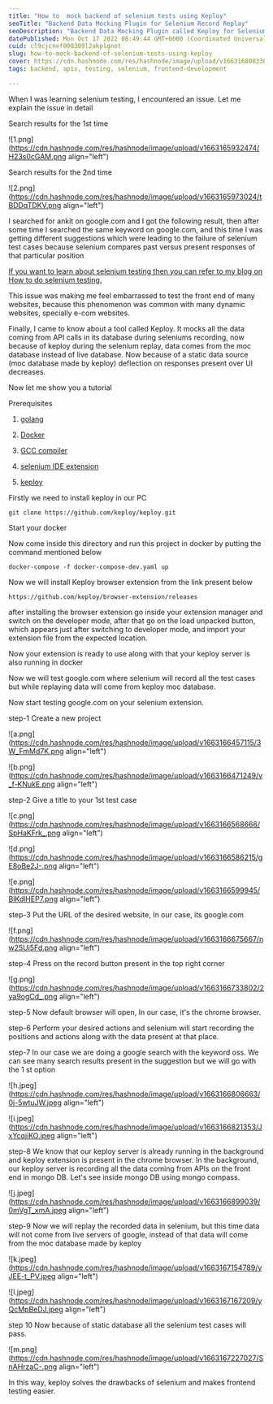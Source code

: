 ```yaml
---
title: "How to  mock backend of selenium tests using Keploy"
seoTitle: "Backend Data Mocking Plugin for Selenium Record Replay"
seoDescription: "Backend Data Mocking Plugin called Keploy for Selenium Record Replay test cases"
datePublished: Mon Oct 17 2022 08:49:44 GMT+0000 (Coordinated Universal Time)
cuid: cl9cjcnef000309l2akplgnot
slug: how-to-mock-backend-of-selenium-tests-using-keploy
cover: https://cdn.hashnode.com/res/hashnode/image/upload/v1663168083303/jkcrikkd2.png
tags: backend, apis, testing, selenium, frontend-development

---
```


When I was learning selenium testing, I encountered an issue. Let me explain the issue in detail

Search results for the 1st time


![1.png](https://cdn.hashnode.com/res/hashnode/image/upload/v1663165932474/H23s0cGAM.png align="left")

Search results for the 2nd time


![2.png](https://cdn.hashnode.com/res/hashnode/image/upload/v1663165973024/tBDDqTDKV.png align="left")


I searched for ankit on google.com and I got the following result, then after some time I searched the same keyword on google.com, and this time I was getting different suggestions which were leading to the failure of selenium test cases because selenium compares past versus present responses of that particular position

[If you want to learn about selenium testing then you can refer to my blog on How to do selenium testing.](https://hashnode.com/preview/632185485483096daa0aa670)

This issue was making me feel embarrassed to test the front end of many websites, because this phenomenon was common with many dynamic websites, specially e-com websites.

Finally, I came to know about a tool called Keploy. It mocks all the data coming from API calls in its database during seleniums recording, now because of keploy during the selenium replay, data comes from the moc database instead of live database. Now because of a static data source (moc database made by keploy) deflection on responses present over UI decreases.

Now let me show you a tutorial

Prerequisites

1. [golang](https://go.dev/dl/)

2. [Docker](https://docs.docker.com/get-docker/)

3. [GCC compiler](https://sourceforge.net/projects/tdm-gcc/)

4. [selenium IDE extension](https://chrome.google.com/webstore/detail/selenium-ide/mooikfkahbdckldjjndioackbalphokd?hl=en)

5. [keploy](https://github.com/keploy/keploy)

Firstly we need to install keploy in our PC

```
git clone https://github.com/keploy/keploy.git
```
Start your docker

Now come inside this directory and run this project in docker by putting the command mentioned below

```
docker-compose -f docker-compose-dev.yaml up
```
Now we will install Keploy browser extension from the link present below

```
https://github.com/keploy/browser-extension/releases
```
after installing the browser extension go inside your extension manager and switch on the developer mode, after that go on the load unpacked button, which appears just after switching to developer mode, and import your extension file from the expected location.

Now your extension is ready to use along with that your keploy server is also running in docker

Now we will test google.com where selenium will record all the test cases but while replaying data will come from keploy moc database.

Now start testing google.com on your selenium extension.

step-1 Create a new project

![a.png](https://cdn.hashnode.com/res/hashnode/image/upload/v1663166457115/3W_FmMd7K.png align="left")

![b.png](https://cdn.hashnode.com/res/hashnode/image/upload/v1663166471249/v_f-KNukE.png align="left")

step-2 Give a title to your 1st test case

![c.png](https://cdn.hashnode.com/res/hashnode/image/upload/v1663166568666/SpHaKFrk_.png align="left")

![d.png](https://cdn.hashnode.com/res/hashnode/image/upload/v1663166586215/gE8oBe2J-.png align="left")

![e.png](https://cdn.hashnode.com/res/hashnode/image/upload/v1663166599945/BlKdlHEP7.png align="left")

step-3 Put the URL of the desired website, In our case, its google.com

![f.png](https://cdn.hashnode.com/res/hashnode/image/upload/v1663166675667/nw25Ui5Fd.png align="left")

step-4 Press on the record button present in the top right corner

![g.png](https://cdn.hashnode.com/res/hashnode/image/upload/v1663166733802/2ya9ogCd_.png align="left")

step-5 Now default browser will open, In our case, it's the chrome browser.

step-6 Perform your desired actions and selenium will start recording the positions and actions along with the data present at that place.

step-7 In our case we are doing a google search with the keyword oss. We can see many search results present in the suggestion but we will go with the 1 st option

![h.jpeg](https://cdn.hashnode.com/res/hashnode/image/upload/v1663166806663/0j-5wtuJW.jpeg align="left")

![i.jpeg](https://cdn.hashnode.com/res/hashnode/image/upload/v1663166821353/JxYcqjiKO.jpeg align="left")

step-8 We know that our keploy server is already running in the background and keploy extension is present in the chrome browser. In the background, our keploy server is recording all the data coming from APIs on the front end in mongo DB. Let's see inside mongo DB using mongo compass.

![j.jpeg](https://cdn.hashnode.com/res/hashnode/image/upload/v1663166899039/0mVgT_xmA.jpeg align="left")

step-9 Now we will replay the recorded data in selenium, but this time data will not come from live servers of google, instead of that data will come from the moc database made by keploy

![k.jpeg](https://cdn.hashnode.com/res/hashnode/image/upload/v1663167154789/yJEE-t_PV.jpeg align="left")

![l.jpeg](https://cdn.hashnode.com/res/hashnode/image/upload/v1663167167209/yQcMpBeDJ.jpeg align="left")

step 10 Now because of static database all the selenium test cases will pass.

![m.png](https://cdn.hashnode.com/res/hashnode/image/upload/v1663167227027/SnAHrzaC-.png align="left")

In this way, keploy solves the drawbacks of selenium and makes frontend testing easier.













